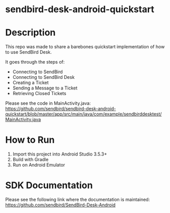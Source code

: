 # sendbird-desk-android-quickstart

# Description
This repo was made to share a barebones quickstart implementation of how to use SendBird Desk.

It goes through the steps of:
- Connecting to SendBird
- Connecting to SendBird Desk
- Creating a Ticket
- Sending a Message to a Ticket
- Retrieving Closed Tickets

Please see the code in MainActivity.java:
https://github.com/sendbird/sendbird-desk-android-quickstart/blob/master/app/src/main/java/com/example/sendbirddesktest/MainActivity.java

# How to Run
1) Import this project into Android Studio 3.5.3+
2) Build with Gradle
3) Run on Android Emulator

# SDK Documentation
Please see the following link where the documentation is maintained:
https://github.com/sendbird/SendBird-Desk-Android
